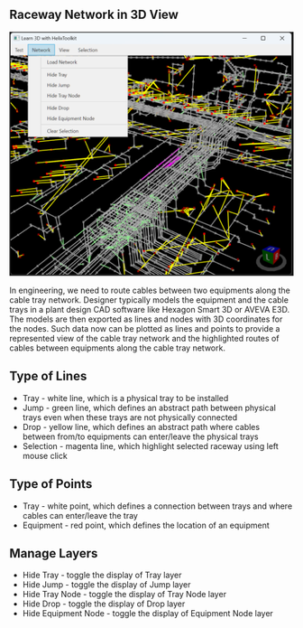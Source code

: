 ## Raceway Network in 3D View

![Raceway Network](./TrayNetwork3D.png)

In engineering, we need to route cables between two equipments along the cable tray network. Designer typically models the equipment and the cable trays in a plant design CAD software like Hexagon Smart 3D or AVEVA E3D. The models are then exported as lines and nodes with 3D coordinates for the nodes. Such data now can be plotted as lines and points to provide a represented view of the cable tray network and the highlighted routes of cables between equipments along the cable tray network.

## Type of Lines

- Tray - white line, which is a physical tray to be installed
- Jump - green line, which defines an abstract path between physical trays even when these trays are not physically connected
- Drop - yellow line, which defines an abstract path where cables between from/to equipments can enter/leave the physical trays
- Selection - magenta line, which highlight selected raceway using left mouse click

## Type of Points

- Tray - white point, which defines a connection between trays and where cables can enter/leave the tray
- Equipment - red point, which defines the location of an equipment

## Manage Layers

- Hide Tray - toggle the display of Tray layer
- Hide Jump - toggle the display of Jump layer
- Hide Tray Node - toggle the display of Tray Node layer
- Hide Drop - toggle the display of Drop layer
- Hide Equipment Node - toggle the display of Equipment Node layer